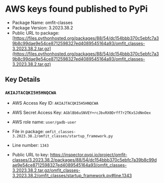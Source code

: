 # AWS keys found published to PyPi

* Package Name: omfit-classes
* Package Version: 3.2023.38.2
* Public URL to package: [https://files.pythonhosted.org/packages/88/54/dc154bbb370c5ebfc7a39b8c99dae9e54ce8712598327ed4089545164a93/omfit_classes-3.2023.38.2.tar.gz](https://files.pythonhosted.org/packages/88/54/dc154bbb370c5ebfc7a39b8c99dae9e54ce8712598327ed4089545164a93/omfit_classes-3.2023.38.2.tar.gz)

## Key Details

### `AKIAJTACQKI5H5HNQCWA`

* AWS Access Key ID: `AKIAJTACQKI5H5HNQCWA`
* AWS Secret Access Key: `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` 
* AWS role name: `user/gadb-user`
* File in package: `omfit_classes-3.2023.38.2/omfit_classes/startup_framework.py`
* Line number: `1343`

* Public URL to key: https://inspector.pypi.io/project/omfit-classes/3.2023.38.2/packages/88/54/dc154bbb370c5ebfc7a39b8c99dae9e54ce8712598327ed4089545164a93/omfit_classes-3.2023.38.2.tar.gz/omfit_classes-3.2023.38.2/omfit_classes/startup_framework.py#line.1343


